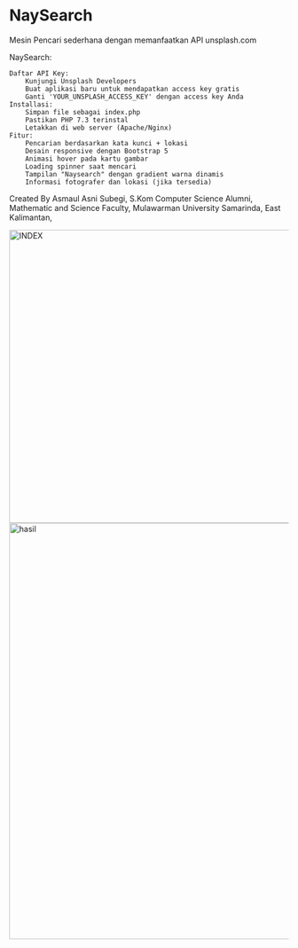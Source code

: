 # NaySearch
Mesin Pencari sederhana dengan memanfaatkan API unsplash.com

NaySearch:

    Daftar API Key:
        Kunjungi Unsplash Developers
        Buat aplikasi baru untuk mendapatkan access key gratis
        Ganti 'YOUR_UNSPLASH_ACCESS_KEY' dengan access key Anda
    Installasi:
        Simpan file sebagai index.php
        Pastikan PHP 7.3 terinstal
        Letakkan di web server (Apache/Nginx)
    Fitur:
        Pencarian berdasarkan kata kunci + lokasi
        Desain responsive dengan Bootstrap 5
        Animasi hover pada kartu gambar
        Loading spinner saat mencari
        Tampilan "Naysearch" dengan gradient warna dinamis
        Informasi fotografer dan lokasi (jika tersedia)



Created By Asmaul Asni Subegi, S.Kom 
Computer Science Alumni,
Mathematic and Science Faculty, Mulawarman University Samarinda, East Kalimantan,



<img width="1459" height="529" alt="INDEX" src="https://github.com/user-attachments/assets/64d4c33f-6baa-4fb9-91b7-994953c41e21" />
<img width="1613" height="751" alt="hasil" src="https://github.com/user-attachments/assets/e333a80d-1533-4a42-9eb1-93598b63a13d" />
